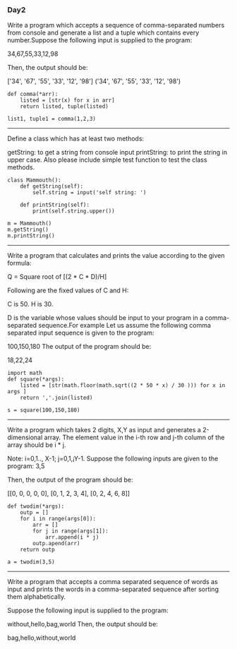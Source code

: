 ### Day2

Write a program which accepts a sequence of comma-separated numbers from console and generate a list and a tuple which contains every number.Suppose the following input is supplied to the program:

34,67,55,33,12,98

Then, the output should be:

['34', '67', '55', '33', '12', '98']
('34', '67', '55', '33', '12', '98')

```
def comma(*arr):
    listed = [str(x) for x in arr]
    return listed, tuple(listed)

list1, tuple1 = comma(1,2,3) 
```   
---


Define a class which has at least two methods:

getString: to get a string from console input
printString: to print the string in upper case.
Also please include simple test function to test the class methods.

```
class Mammouth():
    def getString(self):
        self.string = input('self string: ')

    def printString(self):
        print(self.string.upper())

m = Mammouth()
m.getString()
m.printString()
``` 

---

Write a program that calculates and prints the value according to the given formula:

Q = Square root of [(2 * C * D)/H]

Following are the fixed values of C and H:

C is 50. H is 30.

D is the variable whose values should be input to your program in a comma-separated sequence.For example Let us assume the following comma separated input sequence is given to the program:

100,150,180
The output of the program should be:

18,22,24

```
import math
def square(*args):
    listed = [str(math.floor(math.sqrt((2 * 50 * x) / 30 ))) for x in args ]
    return ','.join(listed)

s = square(100,150,180)
``` 
---

Write a program which takes 2 digits, X,Y as input and generates a 2-dimensional array. The element value in the i-th row and j-th column of the array should be i * j.

Note: i=0,1.., X-1; j=0,1,¡­Y-1. Suppose the following inputs are given to the program: 3,5

Then, the output of the program should be:

[[0, 0, 0, 0, 0], [0, 1, 2, 3, 4], [0, 2, 4, 6, 8]]

```
def twodim(*args):
    outp = []
    for i in range(args[0]):
        arr = []
        for j in range(args[1]):
            arr.append(i * j)
        outp.apend(arr)
    return outp

a = twodim(3,5)
```
---

Write a program that accepts a comma separated sequence of words as input and prints the words in a comma-separated sequence after sorting them alphabetically.

Suppose the following input is supplied to the program:

without,hello,bag,world
Then, the output should be:

bag,hello,without,world


